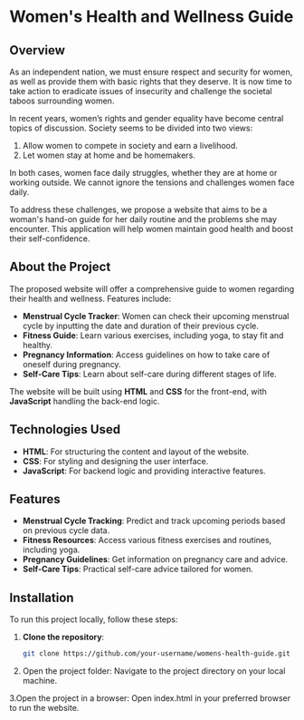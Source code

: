 # Women's Health and Wellness Guide

## Overview

As an independent nation, we must ensure respect and security for women, as well as provide them with basic rights that they deserve. It is now time to take action to eradicate issues of insecurity and challenge the societal taboos surrounding women. 

In recent years, women’s rights and gender equality have become central topics of discussion. Society seems to be divided into two views:
1. Allow women to compete in society and earn a livelihood.
2. Let women stay at home and be homemakers.

In both cases, women face daily struggles, whether they are at home or working outside. We cannot ignore the tensions and challenges women face daily.

To address these challenges, we propose a website that aims to be a woman's hand-on guide for her daily routine and the problems she may encounter. This application will help women maintain good health and boost their self-confidence.

## About the Project

The proposed website will offer a comprehensive guide to women regarding their health and wellness. Features include:

- **Menstrual Cycle Tracker**: Women can check their upcoming menstrual cycle by inputting the date and duration of their previous cycle.
- **Fitness Guide**: Learn various exercises, including yoga, to stay fit and healthy.
- **Pregnancy Information**: Access guidelines on how to take care of oneself during pregnancy.
- **Self-Care Tips**: Learn about self-care during different stages of life.

The website will be built using **HTML** and **CSS** for the front-end, with **JavaScript** handling the back-end logic.

## Technologies Used

- **HTML**: For structuring the content and layout of the website.
- **CSS**: For styling and designing the user interface.
- **JavaScript**: For backend logic and providing interactive features.

## Features

- **Menstrual Cycle Tracking**: Predict and track upcoming periods based on previous cycle data.
- **Fitness Resources**: Access various fitness exercises and routines, including yoga.
- **Pregnancy Guidelines**: Get information on pregnancy care and advice.
- **Self-Care Tips**: Practical self-care advice tailored for women.

## Installation

To run this project locally, follow these steps:

1. **Clone the repository**:

   ```bash
   git clone https://github.com/your-username/womens-health-guide.git
   
2. Open the project folder:
Navigate to the project directory on your local machine.

3.Open the project in a browser:
Open index.html in your preferred browser to run the website.

